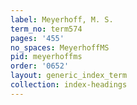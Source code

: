 ```yaml
---
label: Meyerhoff, M. S.
term_no: term574
pages: '455'
no_spaces: MeyerhoffMS
pid: meyerhoffms
order: '0652'
layout: generic_index_term
collection: index-headings
---
```

